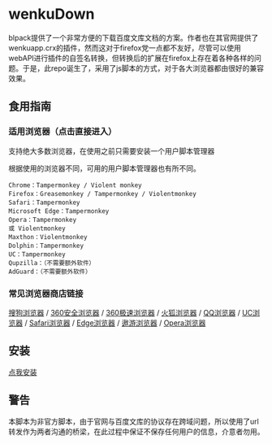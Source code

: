 # wenkuDown

blpack提供了一个非常方便的下载百度文库文档的方案。作者也在其官网提供了wenkuapp.crx的插件，然而这对于firefox党一点都不友好，尽管可以使用webAPI进行插件的自签名转换，但转换后的扩展在firefox上存在着各种各样的问题。于是，此repo诞生了，采用了js脚本的方式，对于各大浏览器都由很好的兼容效果。


## 食用指南

### 适用浏览器（点击直接进入）

支持绝大多数浏览器，在使用之前只需要安装一个用户脚本管理器

根据使用的浏览器不同，可用的用户脚本管理器也有所不同。


    Chrome：Tampermonkey / Violent monkey
    Firefox：Greasemonkey / Tampermonkey / Violentmonkey
    Safari：Tampermonkey
    Microsoft Edge：Tampermonkey
    Opera：Tampermonkey
    或 Violentmonkey
    Maxthon：Violentmonkey
    Dolphin：Tampermonkey
    UC：Tampermonkey
    Qupzilla：（不需要额外软件）
    AdGuard：（不需要额外软件）


### 常见浏览器商店链接
[搜狗浏览器](http://ie.sogou.com/app/search/Tampermonkey) / [360安全浏览器](https://ext.se.360.cn/webstore/search/tampermonkey) / [360极速浏览器](https://ext.chrome.360.cn/webstore/search/tampermonkey) / [火狐浏览器](https://addons.mozilla.org/zh-CN/firefox/addon/tampermonkey/) / [QQ浏览器](http://appcenter.browser.qq.com/search/detail?key=Tampermonkey&id=dhdgffkkebhmkfjojejmpbldmpobfkfo&title=Tampermonkey) / [UC浏览器](https://extensions.uc.cn/newindex.htm#!detail/dhdgffkkebhmkfjojejmpbldmpobfkfo) / [Safari浏览器](http://tampermonkey.net/?browser=safari) / [Edge浏览器](https://www.microsoft.com/zh-cn/store/p/tampermonkey/9nblggh5162s?rtc=1) / [遨游浏览器](http://extension.maxthon.com/detail/index.php?view_id=1680) / [Opera浏览器](https://addons.opera.com/zh-cn/extensions/details/tampermonkey-beta/?display=en)

## 安装
[点我安装]()


## 警告

本脚本为非官方脚本，由于官网与百度文库的协议存在跨域问题，所以使用了url转发作为两者沟通的桥梁，在此过程中保证不保存任何用户的信息，介意者勿用。